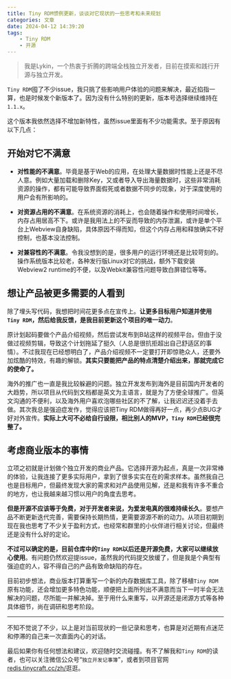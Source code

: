 ```yaml
---
title: Tiny RDM惯例更新，谈谈对它现状的一些思考和未来规划
categories: 文章
date: 2024-04-12 14:39:20
tags:
    - Tiny RDM
    - 开源
---
```

> 我是Lykin，一个热衷于折腾的跨端全栈独立开发者，目前在摸索和践行开源与独立开发。

`Tiny RDM`囤了不少issue，我只挑了些影响用户体验的问题来解决，最近掐指一算，也是时候发个新版本了。因为没有什么特别的更新，版本号选择继续维持在`1.1.x`。

这个版本我依然选择不增加新特性，虽然issue里面有不少功能需求。至于原因有以下几点：
## 开始对它不满意

- **对性能的不满意**。毕竟是基于Web的应用，在处理大量数据时性能上还是不尽人意。例如大量加载和删除Key，又或者导入导出海量数据时，这些非常消耗资源的操作，都有可能导致界面假死或者数据不同步的现象，对于深度使用的用户会有所影响的。

- **对资源占用的不满意**。在系统资源的消耗上，也会随着操作和使用时间增长，内存占用居高不下。或许是我用法上的不妥而导致的内存泄漏，或许是单个平台上Webview自身缺陷，具体原因不得而知，但这个内存占用和释放确实不好控制，也基本没法控制。

- **对兼容性的不满意**。令我没想到的是，很多用户的运行环境还是比较苛刻的。操作系统版本比较老，各种发行版Linux对它的挑战，额外下载安装Webview2 runtime的不便，以及Webkit兼容性问题导致白屏错位等等。

## 想让产品被更多需要的人看到

除了埋头写代码，我想把时间花更多点在宣传上。**让更多目标用户知道并使用`Tiny RDM`，然后给我反馈，是我目前更新这个项目的唯一动力**。

原计划起码要做个产品介绍视频，然后尝试发布到B站这样的视频平台。但由于没做过视频剪辑，导致这个计划拖延了挺久（人总是很抗拒超出自己舒适区的事情）。不过我现在已经想明白了，产品介绍视频不一定要打开即惊艳众人，还要外加炫酷的特效，有趣的解锁。**其实只要能把产品的特点清楚介绍出来，那就完成它的使命了。**

海外的推广也一直是我比较躲避的问题。独立开发发布到海外是目前国内开发者的大趋势，所以项目从代码到文档都是英文为主语言，就是为了方便全球推广。但英文沟通的不便利，以及海外用户喜欢泡哪些社区的不了解，让我迟迟还没着手去做。其次我总是强迫症发作，觉得应该把Tiny RDM做得再好一点，再少点BUG才好对外宣传。**实际上大可不必给自行设限，相比别人的MVP，`Tiny RDM`已经很完整了。**
## 考虑商业版本的事情

立项之初就是计划做个独立开发的商业产品。它选择开源为起点，真是一次非常棒的体验，让我连接了更多实际用户，拿到了很多实实在在的需求样本。虽然我自己也是目标用户，但最终发现大家的需求和对产品使用见解，还是和我有许多不重合的地方，也让我越来越习惯以用户的角度去思考。

**但是开源不应该等于免费，对于开发者来说，为爱发电真的很难持续长久**。要想产品不断更新迭代完善，需要保持长期热情，更需要源源不断的动力。从项目初期到现在我也思考了不少关于盈利方式，也经常和群里的小伙伴进行相关讨论，但最终还是没有什么好的定论。

**不过可以确定的是，目前仓库中的`Tiny RDM`以后还是开源免费，大家可以继续放心使用**。有问题仍然欢迎提issue，虽然我的代码提交放缓了，但是我是个典型有强迫症的人，容不得自己的产品有致命缺陷的存在。

目前初步想法，商业版本打算重写一个新的内存数据库工具，除了移植`Tiny RDM`原有功能，还会增加更多特色功能，顺便把上面所列出不满意而当下一时半会无法解决的问题，尽所能一并解决掉。至于用什么来重写，以开源还是闭源方式等各种具体细节，尚在调研和思考阶段。

---

不知不觉说了不少，以上是对当前现状的一些记录和思考，也算是对近期有点迷茫和停滞的自己来一次直面内心的对话。

最后如果你有任何想法和建议，欢迎随时交流碰撞。有不了解我和`Tiny RDM`的读者，也可以关注微信公众号“`独立开发记事簿`”，或者到项目官网[redis.tinycraft.cc/zh/](https://redis.tinycraft.cc/zh/)逛逛。
